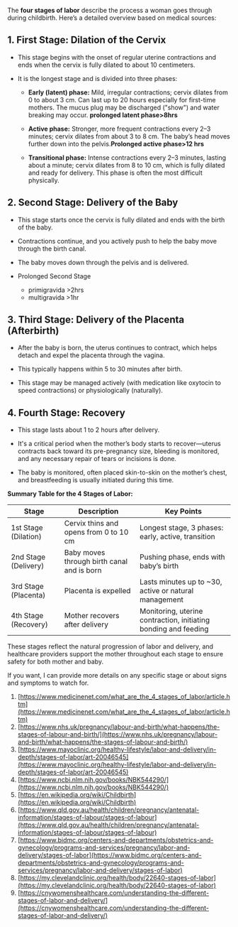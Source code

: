 The **four stages of labor** describe the process a woman goes through during childbirth. Here’s a detailed overview based on medical sources:

## 1. First Stage: Dilation of the Cervix

- This stage begins with the onset of regular uterine contractions and ends when the cervix is fully dilated to about 10 centimeters.
    
- It is the longest stage and is divided into three phases:
    
    - **Early (latent) phase:** Mild, irregular contractions; cervix dilates from 0 to about 3 cm. Can last up to 20 hours especially for first-time mothers. The mucus plug may be discharged ("show") and water breaking may occur. **prolonged latent phase>8hrs**
        
    - **Active phase:** Stronger, more frequent contractions every 2–3 minutes; cervix dilates from about 3 to 8 cm. The baby’s head moves further down into the pelvis.**Prolonged active phase>12 hrs**
        
    - **Transitional phase:** Intense contractions every 2–3 minutes, lasting about a minute; cervix dilates from 8 to 10 cm, which is fully dilated and ready for delivery. This phase is often the most difficult physically.
        

## 2. Second Stage: Delivery of the Baby

- This stage starts once the cervix is fully dilated and ends with the birth of the baby.
    
- Contractions continue, and you actively push to help the baby move through the birth canal.
    
- The baby moves down through the pelvis and is delivered.
- Prolonged Second Stage 
	- primigravida >2hrs
	- multigravida >1hr
    

## 3. Third Stage: Delivery of the Placenta (Afterbirth)

- After the baby is born, the uterus continues to contract, which helps detach and expel the placenta through the vagina.
    
- This typically happens within 5 to 30 minutes after birth.
    
- This stage may be managed actively (with medication like oxytocin to speed contractions) or physiologically (naturally).
    

## 4. Fourth Stage: Recovery

- This stage lasts about 1 to 2 hours after delivery.
    
- It's a critical period when the mother’s body starts to recover—uterus contracts back toward its pre-pregnancy size, bleeding is monitored, and any necessary repair of tears or incisions is done.
    
- The baby is monitored, often placed skin-to-skin on the mother’s chest, and breastfeeding is usually initiated during this time.
    

**Summary Table for the 4 Stages of Labor:**

|Stage|Description|Key Points|
|---|---|---|
|1st Stage (Dilation)|Cervix thins and opens from 0 to 10 cm|Longest stage, 3 phases: early, active, transition|
|2nd Stage (Delivery)|Baby moves through birth canal and is born|Pushing phase, ends with baby’s birth|
|3rd Stage (Placenta)|Placenta is expelled|Lasts minutes up to ~30, active or natural management|
|4th Stage (Recovery)|Mother recovers after delivery|Monitoring, uterine contraction, initiating bonding and feeding|

These stages reflect the natural progression of labor and delivery, and healthcare providers support the mother throughout each stage to ensure safety for both mother and baby.

If you want, I can provide more details on any specific stage or about signs and symptoms to watch for.

1. [https://www.medicinenet.com/what_are_the_4_stages_of_labor/article.htm](https://www.medicinenet.com/what_are_the_4_stages_of_labor/article.htm)
2. [https://www.nhs.uk/pregnancy/labour-and-birth/what-happens/the-stages-of-labour-and-birth/](https://www.nhs.uk/pregnancy/labour-and-birth/what-happens/the-stages-of-labour-and-birth/)
3. [https://www.mayoclinic.org/healthy-lifestyle/labor-and-delivery/in-depth/stages-of-labor/art-20046545](https://www.mayoclinic.org/healthy-lifestyle/labor-and-delivery/in-depth/stages-of-labor/art-20046545)
4. [https://www.ncbi.nlm.nih.gov/books/NBK544290/](https://www.ncbi.nlm.nih.gov/books/NBK544290/)
5. [https://en.wikipedia.org/wiki/Childbirth](https://en.wikipedia.org/wiki/Childbirth)
6. [https://www.qld.gov.au/health/children/pregnancy/antenatal-information/stages-of-labour/stages-of-labour](https://www.qld.gov.au/health/children/pregnancy/antenatal-information/stages-of-labour/stages-of-labour)
7. [https://www.bidmc.org/centers-and-departments/obstetrics-and-gynecology/programs-and-services/pregnancy/labor-and-delivery/stages-of-labor](https://www.bidmc.org/centers-and-departments/obstetrics-and-gynecology/programs-and-services/pregnancy/labor-and-delivery/stages-of-labor)
8. [https://my.clevelandclinic.org/health/body/22640-stages-of-labor](https://my.clevelandclinic.org/health/body/22640-stages-of-labor)
9. [https://cnywomenshealthcare.com/understanding-the-different-stages-of-labor-and-delivery/](https://cnywomenshealthcare.com/understanding-the-different-stages-of-labor-and-delivery/)